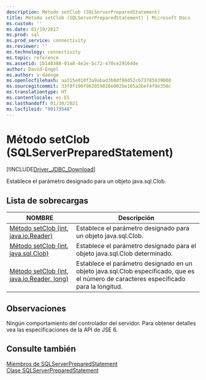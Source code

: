 ```yaml
---
description: Método setClob (SQLServerPreparedStatement)
title: Método setClob (SQLServerPreparedStatement) | Microsoft Docs
ms.custom: ''
ms.date: 01/19/2017
ms.prod: sql
ms.prod_service: connectivity
ms.reviewer: ''
ms.technology: connectivity
ms.topic: reference
ms.assetid: 1b148388-01a8-4e2e-bc72-470ce29164de
author: David-Engel
ms.author: v-daenge
ms.openlocfilehash: aa315e010f3a9abad3b8df88d52cb73785939008
ms.sourcegitcommit: 33f0f190f962059826e002be165a2bef4f9e350c
ms.translationtype: HT
ms.contentlocale: es-ES
ms.lasthandoff: 01/30/2021
ms.locfileid: "99173548"
---
```

# <a name="setclob-method-sqlserverpreparedstatement"></a>Método setClob (SQLServerPreparedStatement)
[!INCLUDE[Driver_JDBC_Download](../../../includes/driver_jdbc_download.md)]

  Establece el parámetro designado para un objeto java.sql.Clob.  
  
## <a name="overload-list"></a>Lista de sobrecargas  
  
|NOMBRE|Descripción|  
|----------|-----------------|  
|[Método setClob &#40;int, java.io.Reader&#41;](../../../connect/jdbc/reference/setclob-method-int-java-io-reader.md)|Establece el parámetro designado para un objeto java.sql.Clob.|  
|[Método setClob &#40;int, java.sql.Clob&#41;](../../../connect/jdbc/reference/setclob-method-int-java-sql-clob.md)|Establece el parámetro designado para el objeto java.sql.Clob determinado.|  
|[Método setClob &#40;int, java.io.Reader, long&#41;](../../../connect/jdbc/reference/setclob-method-int-java-io-reader-long.md)|Establece el parámetro designado en un objeto java.sql.Clob especificado, que es el número de caracteres especificado para la longitud.|  
  
## <a name="remarks"></a>Observaciones  
 Ningún comportamiento del controlador del servidor. Para obtener detalles vea las especificaciones de la API de JSE 6.  
  
## <a name="see-also"></a>Consulte también  
 [Miembros de SQLServerPreparedStatement](../../../connect/jdbc/reference/sqlserverpreparedstatement-members.md)   
 [Clase SQLServerPreparedStatement](../../../connect/jdbc/reference/sqlserverpreparedstatement-class.md)  
  
  
